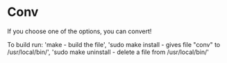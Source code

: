 # Conv
If you choose one of the options, you can convert!

To build run: 'make - build the file', 
'sudo make install - gives file "conv" to /usr/local/bin/', 
'sudo make uninstall - delete a file from /usr/local/bin/'


